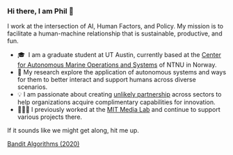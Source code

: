 ### Hi there, I am Phil 👋

I work at the intersection of AI, Human Factors, and Policy.  My mission is to facilitate a human-machine relationship that is sustainable, productive, and fun.

- 🎓  I am a graduate student at UT Austin, currently based at the [Center for Autonomous Marine Operations and Systems](https://www.ntnu.edu/amos) of NTNU in Norway.
- 🔬 My research explore the application of autonomous systems and ways for them to better interact and support humans across diverse scenarios. 
- 💡 I am passionate about creating [unlikely partnership](https://www.media.mit.edu/events/city-robotics-hackathon/) across sectors to help organizations acquire complimentary capabilities for innovation.
- 🧑🏽‍🔬 I previously worked at the [MIT Media Lab](https://www.media.mit.edu/people/ptinn/projects/) and continue to support various projects there.

If it sounds like we might get along, hit me up.

[Bandit Algorithms (2020)](https://doi.org/10.1017/9781108571401)

